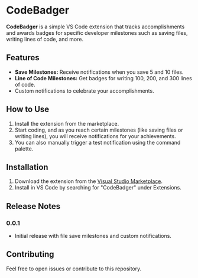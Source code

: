 
# CodeBadger

**CodeBadger** is a simple VS Code extension that tracks accomplishments and awards badges for specific developer milestones such as saving files, writing lines of code, and more.

## Features

- **Save Milestones:** Receive notifications when you save 5 and 10 files.
- **Line of Code Milestones:** Get badges for writing 100, 200, and 300 lines of code.
- Custom notifications to celebrate your accomplishments.

## How to Use

1. Install the extension from the marketplace.
2. Start coding, and as you reach certain milestones (like saving files or writing lines), you will receive notifications for your achievements.
3. You can also manually trigger a test notification using the command palette.

## Installation

1. Download the extension from the [Visual Studio Marketplace](https://marketplace.visualstudio.com/).
2. Install in VS Code by searching for "CodeBadger" under Extensions.

## Release Notes

### 0.0.1
- Initial release with file save milestones and custom notifications.

## Contributing

Feel free to open issues or contribute to this repository.
